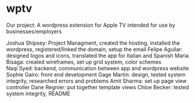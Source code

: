 # wptv
Our project: A wordpress extension for Apple TV intended for use by businesses/employers

Joshua Shipsey: Project Managment, created the hosting, installed the wordpress, registered/linked the domain, setup the email
Felipe Aguilar: designed logos and icons, translated the app for Italian and Spanish
Maria Bisaga: created wireframes, set up grid system, color schemes  
Naqi Syed: backend, communication between app and wordpress website
Sophie Gairo: front end development
Gage Martin: design, tested system integrity, researched errors and problems
Amit Sharma: set up page view controller
Dane Regnier: put together template views
Chloe Becker: tested system integrity, README
